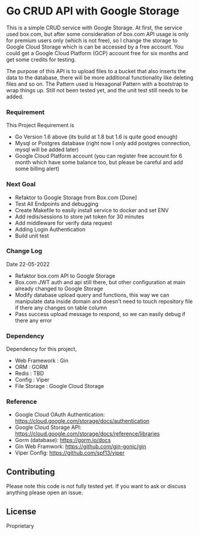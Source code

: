 # Go CRUD API with Google Storage

This is a simple CRUD service with Google Storage. At first, the service used box.com, but after some consideration of box.com API usage is only for premium users only (which is not free), so I change the storage to Google Cloud Storage which is can be accessed by a free account. You could get a Google Cloud Platform (GCP) account free for six months and get some credits for testing.

The purpose of this API is to upload files to a bucket that also inserts the data to the database, there will be more additional functionality like deleting files and so on. The Pattern used is Hexagonal Pattern with a bootstrap to wrap things up. Still not been tested yet, and the unit test still needs to be added.

### Requirement
This Project Requirement is
- Go Version 1.6 above (its build at 1.8 but 1.6 is quite good enough)
- Mysql or Postgres database (right now I only add postgres connection, mysql will be added later)
- Google Cloud Platform account (you can register free account for 6 month which have some balance too, but please be careful and add some billing alert)


### Next Goal
- Refaktor to Google Storage from Box.com [Done]
- Test All Endpoints and debugging
- Create Makefile to easily install service to docker and set ENV
- Add redis/sessions to store jwt token for 30 minutes
- Add middleware for verify data request
- Adding Login Authentication
- Build unit test

### Change Log
Date 22-05-2022 
- Refaktor box.com API to Google Storage
- Box.com JWT auth and api still there, but other configuration at main already changed to Google Storage
- Modify database upload query and functions, this way we can manipulate data inside domain and doesn't need to touch repository file if there any changes on table column
- Pass success upload message to respond, so we can easily debug if there any error

### Dependency
Dependency for this project,
- Web Framework : Gin
- ORM           : GORM
- Redis         : TBD
- Config        : Viper
- File Storage  : Google Cloud Storage

### Reference
- Google Cloud OAuth Authentication: https://cloud.google.com/storage/docs/authentication
- Google Cloud Storage API: https://cloud.google.com/storage/docs/reference/libraries
- Gorm (database): https://gorm.io/docs
- Gin Web Framwork: https://github.com/gin-gonic/gin
- Viper Config: https://github.com/spf13/viper

## Contributing
Please note this code is not fully tested yet. If you want to ask or discuss anything please open an issue.

## License

Proprietary


